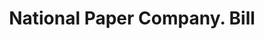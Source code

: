 ---
doi: 10.7916/D8SX7R5G
date_other: '1920'
date_other_textual: 1920-1929
form: printed ephemera
genre:
- Invoices
name:
- National Paper Company
object_in_context_url: https://biggert.cul.columbia.edu/items/view/ave_biggert_00114
subject_hierarchical_geographic:
- Atlanta, Georgia, United States
subject_name:
- National Paper Company
title: National Paper Company. Bill
sort_title: National Paper Company. Bill
call_number: ave_biggert_00114
coordinates:
- 33.755,-84.39
pid: ave_biggert_00114
identifiers: ave_biggert_00114
thumbnail: https://derivativo-2.library.columbia.edu/iiif/2/ldpd:342813/full/!256,256/0/native.jpg
permalink: /biggert/ave_biggert_00114/
layout: iiif-image-page
---